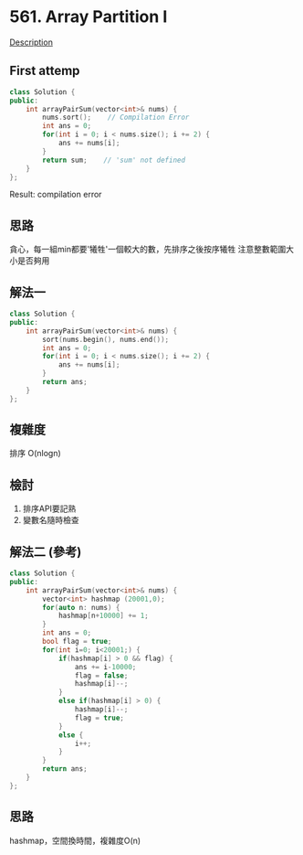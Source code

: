 # 561. Array Partition I

[Description](https://leetcode.com/problems/array-partition-i/description/)

## First attemp
``` C++
class Solution {
public:
    int arrayPairSum(vector<int>& nums) {
        nums.sort();    // Compilation Error
        int ans = 0;
        for(int i = 0; i < nums.size(); i += 2) {
            ans += nums[i];
        }
        return sum;    // 'sum' not defined
    }
};
```
Result: compilation error

## 思路
貪心，每一組min都要'犧牲'一個較大的數，先排序之後按序犧牲
注意整數範圍大小是否夠用

## 解法一
``` C++
class Solution {
public:
    int arrayPairSum(vector<int>& nums) {
        sort(nums.begin(), nums.end());
        int ans = 0;
        for(int i = 0; i < nums.size(); i += 2) {
            ans += nums[i];
        }
        return ans;
    }
};
```

## 複雜度
排序 O(nlogn)


## 檢討
1. 排序API要記熟
2. 變數名隨時檢查

## 解法二 (參考)
``` C++
class Solution {
public:
    int arrayPairSum(vector<int>& nums) {
        vector<int> hashmap (20001,0);
        for(auto n: nums) {
            hashmap[n+10000] += 1;
        }
        int ans = 0;
        bool flag = true;
        for(int i=0; i<20001;) {
            if(hashmap[i] > 0 && flag) {
                ans += i-10000;
                flag = false;
                hashmap[i]--;
            }
            else if(hashmap[i] > 0) {
                hashmap[i]--;
                flag = true;
            }
            else {
                i++;
            }
        }
        return ans;
    }
};
```

## 思路
hashmap，空間換時間，複雜度O(n)